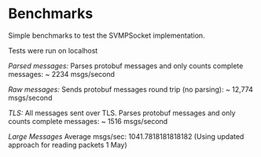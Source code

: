 # Benchmarks

Simple benchmarks to test the SVMPSocket implementation.

Tests were run on localhost

*Parsed messages:* Parses protobuf messages and only counts complete messages: ~ 2234 msgs/second

*Raw messages:*  Sends protobuf messages round trip (no parsing): ~ 12,774 msgs/second

*TLS:* All messages sent over TLS.  Parses protobuf messages and only counts complete messages: ~ 1516 msgs/second



*Large Messages* Average msgs/sec:  1041.7818181818182 (Using updated approach for reading packets 1 May)









